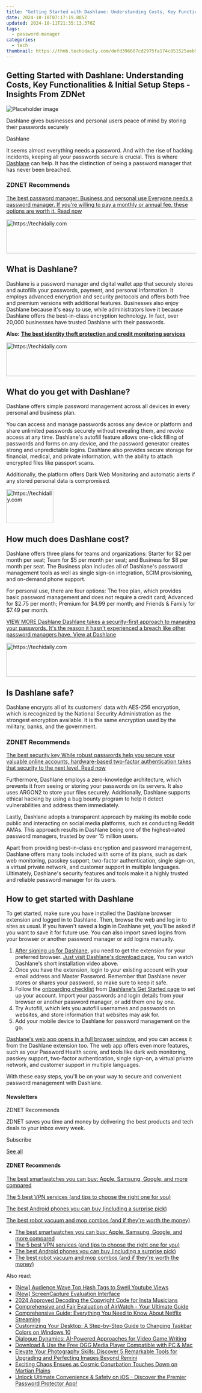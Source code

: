 ```yaml
---
title: "Getting Started with Dashlane: Understanding Costs, Key Functionalities & Initial Setup Steps - Insights From ZDNet"
date: 2024-10-10T07:17:19.885Z
updated: 2024-10-11T21:35:13.370Z
tags:
  - password-manager
categories:
  - tech
thumbnail: https://thmb.techidaily.com/defd396607cd2975fa174c851525eeb9f0360235bf9d5ed977ea6af47a5ef4bb.jpg
---
```


## Getting Started with Dashlane: Understanding Costs, Key Functionalities & Initial Setup Steps - Insights From ZDNet

![Placeholder image](https://www.zdnet.com/a/img/resize/79ce8a19e9273cabfd5d01e8c9a86fd0f2c73e38/2023/03/07/c0b4d073-a2d3-48dc-bd43-4f23fc6bb098/dashlane.jpg?auto=webp&width=1280)

Dashlane gives businesses and personal users peace of mind by storing their passwords securely 

Dashlane

It seems almost everything needs a password. And with the rise of hacking incidents, keeping all your passwords secure is crucial. This is where [Dashlane](https://www.dpbolvw.net/click-9041660-14398709) can help. It has the distinction of being a password manager that has never been breached.

### **ZDNET** Recommends

[The best password manager: Business and personal use Everyone needs a password manager. If you're willing to pay a monthly or annual fee, these options are worth it.  Read now](https://www.zdnet.com/article/best-password-manager/)

<!-- affiliate ads begin -->
<a href="https://ephamedtechinc.pxf.io/c/5597632/2136623/26400" target="_top" id="2136623">
  <img src="//a.impactradius-go.com/display-ad/26400-2136623" border="0" alt="https://techidaily.com" width="728" height="90"/>
</a>
<img height="0" width="0" src="https://ephamedtechinc.pxf.io/i/5597632/2136623/26400" style="position:absolute;visibility:hidden;" border="0" />
<!-- affiliate ads end -->

## **What is Dashlane?**

Dashlane is a password manager and digital wallet app that securely stores and autofills your passwords, payment, and personal information. It employs advanced encryption and security protocols and offers both free and premium versions with additional features. Businesses also enjoy Dashlane because it's easy to use, while administrators love it because Dashlane offers the best-in-class encryption technology. In fact, over 20,000 businesses have trusted Dashlane with their passwords.

**Also:** [**The best identity theft protection and credit monitoring services**](https://www.zdnet.com/article/best-identity-theft-protection-and-credit-monitoring-service/)

<!-- affiliate ads begin -->
<a href="https://appsumo.8odi.net/c/5597632/2043618/7443" target="_top" id="2043618">
  <img src="//a.impactradius-go.com/display-ad/7443-2043618" border="0" alt="https://techidaily.com" width="728" height="90"/>
</a>
<img height="0" width="0" src="https://appsumo.8odi.net/i/5597632/2043618/7443" style="position:absolute;visibility:hidden;" border="0" />
<!-- affiliate ads end -->

## **What do you get with Dashlane?**

Dashlane offers simple password management across all devices in every personal and business plan. 

You can access and manage passwords across any device or platform and share unlimited passwords securely without revealing them, and revoke access at any time. Dashlane's autofill feature allows one-click filling of passwords and forms on any device, and the password generator creates strong and unpredictable logins. Dashlane also provides secure storage for financial, medical, and private information, with the ability to attach encrypted files like passport scans. 

Additionally, the platform offers Dark Web Monitoring and automatic alerts if any stored personal data is compromised.

<!-- affiliate ads begin -->
<a href="https://aligracehair.sjv.io/c/5597632/2135409/19272" target="_top" id="2135409">
  <img src="//a.impactradius-go.com/display-ad/19272-2135409" border="0" alt="https://techidaily.com" width="125" height="90"/>
</a>
<img height="0" width="0" src="https://aligracehair.sjv.io/i/5597632/2135409/19272" style="position:absolute;visibility:hidden;" border="0" />
<!-- affiliate ads end -->

## **How much does Dashlane cost?**

Dashlane offers three plans for teams and organizations: Starter for $2 per month per seat; Team for $5 per month per seat; and Business for $8 per month per seat. The Business plan includes all of Dashlane's password management tools as well as single sign-on integration, SCIM provisioning, and on-demand phone support.

For personal use, there are four options: The free plan, which provides basic password management and does not require a credit card; Advanced for $2.75 per month; Premium for $4.99 per month; and Friends & Family for $7.49 per month.

[VIEW MORE Dashlane Dashlane takes a security-first approach to managing your passwords. It's the reason it hasn't experienced a breach like other password managers have. View at Dashlane](https://www.dpbolvw.net/click-9041660-14398709)

<!-- affiliate ads begin -->
<a href="https://jalbum-affiliate-program.sjv.io/c/5597632/1838960/17916" target="_top" id="1838960">
  <img src="//a.impactradius-go.com/display-ad/17916-1838960" border="0" alt="https://techidaily.com" width="728" height="90"/>
</a>
<img height="0" width="0" src="https://jalbum-affiliate-program.sjv.io/i/5597632/1838960/17916" style="position:absolute;visibility:hidden;" border="0" />
<!-- affiliate ads end -->

## **Is Dashlane safe?**

Dashlane encrypts all of its customers' data with AES-256 encryption, which is recognized by the National Security Administration as the strongest encryption available. It is the same encryption used by the military, banks, and the government.

### **ZDNET** Recommends

[The best security key While robust passwords help you secure your valuable online accounts, hardware-based two-factor authentication takes that security to the next level.  Read now](https://www.zdnet.com/article/best-security-key/)

Furthermore, Dashlane employs a zero-knowledge architecture, which prevents it from seeing or storing your passwords on its servers. It also uses ARGON2 to store your files securely. Additionally, Dashlane supports ethical hacking by using a bug bounty program to help it detect vulnerabilities and address them immediately.

Lastly, Dashlane adopts a transparent approach by making its mobile code public and interacting on social media platforms, such as conducting Reddit AMAs. This approach results in Dashlane being one of the highest-rated password managers, trusted by over 15 million users.

Apart from providing best-in-class encryption and password management, Dashlane offers many tools included with some of its plans, such as dark web monitoring, passkey support, two-factor authentication, single sign-on, a virtual private network, and customer support in multiple languages. Ultimately, Dashlane's security features and tools make it a highly trusted and reliable password manager for its users.

## **How to get started with Dashlane**

To get started, make sure you have installed the Dashlane browser extension and logged in to Dashlane. Then, browse the web and log in to sites as usual. If you haven't saved a login in Dashlane yet, you'll be asked if you want to save it for future use. You can also import saved logins from your browser or another password manager or add logins manually.

1. [After signing up for Dashlane](https://www.dpbolvw.net/click-9041660-14398709), you need to get the extension for your preferred browser. [Just visit Dashlane's download page.](https://www.anrdoezrs.net/links/9041660/type/dlg/sid/zd-%5F%5FCOM%5FCLICK%5FID%5F%5F-dtp/https://support.dashlane.com/hc/en-us/articles/115005432325-Get-started-with-the-Dashlane-web-app) You can watch Dashlane's short installation video above.
2. Once you have the extension, login to your existing account with your email address and Master Password. Remember that Dashlane never stores or shares your password, so make sure to keep it safe.
3. Follow the [onboarding checklist](https://www.anrdoezrs.net/links/9041660/type/dlg/sid/zd-%5F%5FCOM%5FCLICK%5FID%5F%5F-dtp/https://support.dashlane.com/hc/en-us/articles/115005432325-Get-started-with-the-Dashlane-web-app) from [Dashlane's Get Started page](https://www.anrdoezrs.net/links/9041660/type/dlg/sid/zd-%5F%5FCOM%5FCLICK%5FID%5F%5F-dtp/https://support.dashlane.com/hc/en-us/articles/115005432325-Get-started-with-the-Dashlane-web-app) to set up your account. Import your passwords and login details from your browser or another password manager, or add them one by one.
4. Try Autofill, which lets you autofill usernames and passwords on websites, and store information that websites may ask for.
5. Add your mobile device to Dashlane for password management on the go.

[Dashlane's web app opens in a full browser window](https://www.anrdoezrs.net/click-9041660-15425180-1671548025000?sid=zd-%5F%5FCOM%5FCLICK%5FID%5F%5F-dtp), and you can access it from the Dashlane extension too. The web app offers even more features, such as your Password Health score, and tools like dark web monitoring, passkey support, two-factor authentication, single sign-on, a virtual private network, and customer support in multiple languages.

With these easy steps, you'll be on your way to secure and convenient password management with Dashlane.

#### Newsletters

ZDNET Recommends

ZDNET saves you time and money by delivering the best products and tech deals to your inbox every week.

 Subscribe

[See all](https://www.zdnet.com/newsletters/)

#### **ZDNET** Recommends

[The best smartwatches you can buy: Apple, Samsung, Google, and more compared](https://www.zdnet.com/article/best-smartwatch/ "The best smartwatches you can buy: Apple, Samsung, Google, and more compared")

[The 5 best VPN services (and tips to choose the right one for you)](https://www.zdnet.com/article/best-vpn/ "The 5 best VPN services (and tips to choose the right one for you)")

[The best Android phones you can buy (including a surprise pick)](https://www.zdnet.com/article/best-android-phone/ "The best Android phones you can buy (including a surprise pick)")

[The best robot vacuum and mop combos (and if they're worth the money)](https://www.zdnet.com/article/best-robot-vacuum-mop/ "The best robot vacuum and mop combos (and if they're worth the money)")

* [The best smartwatches you can buy: Apple, Samsung, Google, and more compared](https://www.zdnet.com/article/best-smartwatch/ "The best smartwatches you can buy: Apple, Samsung, Google, and more compared")
* [The 5 best VPN services (and tips to choose the right one for you)](https://www.zdnet.com/article/best-vpn/ "The 5 best VPN services (and tips to choose the right one for you)")
* [The best Android phones you can buy (including a surprise pick)](https://www.zdnet.com/article/best-android-phone/ "The best Android phones you can buy (including a surprise pick)")
* [The best robot vacuum and mop combos (and if they're worth the money)](https://www.zdnet.com/article/best-robot-vacuum-mop/ "The best robot vacuum and mop combos (and if they're worth the money)")

<ins class="adsbygoogle"
     style="display:block"
     data-ad-format="autorelaxed"
     data-ad-client="ca-pub-7571918770474297"
     data-ad-slot="1223367746"></ins>

<ins class="adsbygoogle"
     style="display:block"
     data-ad-client="ca-pub-7571918770474297"
     data-ad-slot="8358498916"
     data-ad-format="auto"
     data-full-width-responsive="true"></ins>

<span class="atpl-alsoreadstyle">Also read:</span>
<div><ul>
<li><a href="https://youtube-video-recordings.techidaily.com/new-audience-wave-top-hash-tags-to-swell-youtube-views/"><u>[New] Audience Wave Top Hash Tags to Swell Youtube Views</u></a></li>
<li><a href="https://screen-activity-recording.techidaily.com/new-screencapture-evaluation-interface/"><u>[New] ScreenCapture Evaluation Interface</u></a></li>
<li><a href="https://instagram-videos.techidaily.com/2024-approved-decoding-the-copyright-code-for-insta-musicians/"><u>2024 Approved Decoding the Copyright Code for Insta Musicians</u></a></li>
<li><a href="https://app-tips.techidaily.com/comprehensive-and-fair-evaluation-of-airwatch-your-ultimate-guide/"><u>Comprehensive and Fair Evaluation of AirWatch - Your Ultimate Guide</u></a></li>
<li><a href="https://tech-renaissance.techidaily.com/comprehensive-guide-everything-you-need-to-know-about-netflix-streaming/"><u>Comprehensive Guide: Everything You Need to Know About Netflix Streaming</u></a></li>
<li><a href="https://techtrends.techidaily.com/customizing-your-desktop-a-step-by-step-guide-to-changing-taskbar-colors-on-windows-10/"><u>Customizing Your Desktop: A Step-by-Step Guide to Changing Taskbar Colors on Windows 10</u></a></li>
<li><a href="https://tech-hub.techidaily.com/dialogue-dynamics-ai-powered-approaches-for-video-game-writing/"><u>Dialogue Dynamics: AI-Powered Approaches for Video Game Writing</u></a></li>
<li><a href="https://app-tips.techidaily.com/download-and-use-the-free-ogg-media-player-compatible-with-pc-and-mac/"><u>Download & Use the Free OGG Media Player Compatible with PC & Mac</u></a></li>
<li><a href="https://app-tips.techidaily.com/elevate-your-photography-skills-discover-5-remarkable-tools-for-upgrading-and-perfecting-images-beyond-remini/"><u>Elevate Your Photography Skills: Discover 5 Remarkable Tools for Upgrading and Perfecting Images Beyond Remini</u></a></li>
<li><a href="https://driver-error.techidaily.com/exciting-chaos-ensues-as-cosmic-conurbation-touches-down-on-martian-plains/"><u>Exciting Chaos Ensues as Cosmic Conurbation Touches Down on Martian Plains</u></a></li>
<li><a href="https://app-tips.techidaily.com/1723620193647-unlock-ultimate-convenience-and-safety-on-ios-discover-the-premier-password-protector-app/"><u>Unlock Ultimate Convenience & Safety on iOS - Discover the Premier Password Protector App!</u></a></li>
</ul></div>

